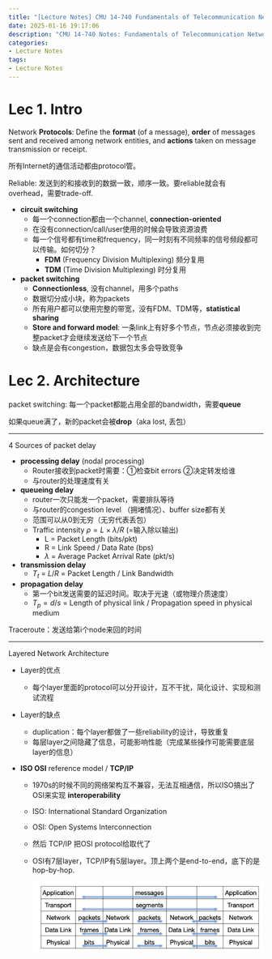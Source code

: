 ```yaml
---
title: "[Lecture Notes] CMU 14-740 Fundamentals of Telecommunication Networks"
date: 2025-01-16 19:17:06
description: "CMU 14-740 Notes: Fundamentals of Telecommunication Networks"
categories:
- Lecture Notes
tags:
- Lecture Notes
---
```




# Lec 1. Intro

Network **Protocols**: Define the **format** (of a message), **order** of messages sent and received among network entities, and **actions** taken on message transmission or receipt.

所有Internet的通信活动都由protocol管。

Reliable: 发送到的和接收到的数据一致，顺序一致。要reliable就会有overhead，需要trade-off.



- **circuit switching**
  - 每一个connection都由一个channel, **connection-oriented**
  - 在没有connection/call/user使用的时候会导致资源浪费
  - 每一个信号都有time和frequency，同一时刻有不同频率的信号频段都可以传输。如何切分？
    - **FDM** (Frequency Division Multiplexing) 频分复用
    - **TDM** (Time Division Multiplexing) 时分复用
- **packet switching**
  - **Connectionless**, 没有channel，用多个paths
  - 数据切分成小块，称为packets
  - 所有用户都可以使用完整的带宽，没有FDM、TDM等，**statistical sharing**
  - **Store and forward model**: 一条link上有好多个节点，节点必须接收到完整packet才会继续发送给下一个节点
  - 缺点是会有congestion，数据包太多会导致竞争



# Lec 2. Architecture

packet switching: 每一个packet都能占用全部的bandwidth，需要**queue**

如果queue满了，新的packet会被**drop**（aka lost, 丢包）

---

4 Sources of packet delay

- **processing delay** (nodal processing)
  - Router接收到packet时需要：①检查bit errors ②决定转发给谁
  - 与router的处理速度有关
- **queueing delay**
  - router一次只能发一个packet，需要排队等待
  - 与router的congestion level （拥堵情况）、buffer size都有关
  - 范围可以从0到无穷（无穷代表丢包）
  - Traffic intensity $\rho = L \times \lambda / R$ (=输入除以输出)
    - L = Packet Length (bits/pkt)
    - R = Link Speed / Data Rate (bps)
    - $\lambda$ = Average Packet Arrival Rate (pkt/s)
- **transmission delay**
  - $T_t$ = $L/R$ = Packet Length / Link Bandwidth
- **propagation delay**
  - 第一个bit发送需要的延迟时间。取决于光速（或物理介质速度）
  - $T_p = d / s$ = Length of physical link / Propagation speed in physical medium

Traceroute：发送给第i个node来回的时间

----

Layered Network Architecture

- Layer的优点

  - 每个layer里面的protocol可以分开设计，互不干扰，简化设计、实现和测试流程

- Layer的缺点

  - duplication：每个layer都做了一些reliability的设计，导致重复
  - 每层layer之间隐藏了信息，可能影响性能（完成某些操作可能需要底层layer的信息）

- **ISO OSI** reference model / **TCP/IP**

  - 1970s的时候不同的网络架构互不兼容，无法互相通信，所以ISO搞出了OSI来实现 **interoperability**

  - ISO: International Standard Organization

  - OSI: Open Systems Interconnection

  - 然后 TCP/IP 把OSI protocol给取代了

  - OSI有7层layer，TCP/IP有5层layer。顶上两个是end-to-end，底下的是hop-by-hop.

    ![](056_cmu_14740/tcp-layers.png)



